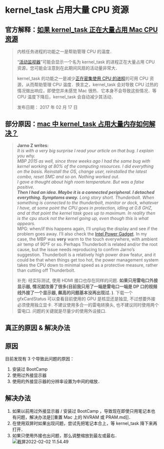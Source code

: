 # kernel_task 占用大量 CPU 资源

## 官方解释：[如果 kernel_task 正在大量占用 Mac CPU 资源](https://support.apple.com/zh-cn/HT207359)

> 内核任务进程的功能之一是帮助管理 CPU 的温度．
>
> “[活动监视器](https://support.apple.com/zh-cn/HT201464)”可能会显示一个名为 kernel_task 的进程正在大量占用 CPU 资源，您可能会注意到在此期间风扇的活动量非常大．
>
> kernel_task 的功能之一是减少[正在密集使用 CPU 的进程](https://support.apple.com/zh-cn/HT203184)的可用 CPU 资源，从而帮助管理 CPU 温度．换言之，kernel_task 会对导致 CPU 过热的情况做出响应，即使您并未感觉 Mac 很热．它本身不会导致这些情况．等 CPU 温度下降后，kernel_task 会自动减少其活动．
>
> 发布日期： 2017 年 02 月 17 日

## 部分原因：[mac 中 kernel_task 占用大量内存如何解决？](https://www.zhihu.com/question/56689986)

> **Jarno Z writes:**  
> _It is with a very big surprise I read your article on that bug. I explain you why._  
> _MBP 2015 as well, since three weeks ago I had the same bug with kernel working at 80% of the computing resources. I did everything on the basis. Reinstall the OS, change user, reinstalled the latest combo, reset SMC and so on. Nothing worked out._  
> _I gave a thought about high room temperature. But was a false positive._  
> _**Then I had an idea. Maybe it is a connected peripheral. I detached everything. Symptoms away.** Long story short. Thunderbolt. When something is connected to the thunderbolt, monitor or dock, whatever I have, at some point the CPU goes in protection, idling at 0.8 GHZ, and at that point the kernel task goes up to maximum. In reality then is the cpu stuck not the kernel going up, even though this is what appears._  
> MPG: when/if this happens again, I’ll unplug the display and see if the problem goes away. I’ll also check the [Intel Power Gadget](https://link.zhihu.com/?target=https%3A//software.intel.com/en-us/articles/intel-power-gadget-20). In my case, the MBP was **very** warm to the touch everywhere, with ambient air temp of 90°F or so. Perhaps Thunderbolt is related and/or the root cause, but the issue needs reproducing to confirm Jarno’s suggestion. Thunderbolt is a relatively high power draw featur, and it could be that when things get too hot, the power management system takes the CPU down to minimal speed as a protective measure, rather than cutting off Thunderbolt.
>
> 补充: 经实际测试, 使用 HDMI 接口也存在同样的问题. **如果只用雷电口外接显示器, 情况就改善了很多(目前我只用了一端是雷电口一端是 DP 口的视频线外接了一个显示器, 飙高的问题基本没再出现过. )**. 下载一个 gfxCardStatus 可以查看目前使用的 GPU 是核显还是独显, 不过想要外接必须使用独立显卡. 不建议使用多合一的雷电转换头, 也不建议同时使用两个雷电口. 问题的关键就是尽量少的使用外设接口.

## 真正的原因 & 解决办法

## 原因

目前发现有 3 个导致此问题的原因：

1. 安装过 BootCamp
2. 使用过外接显示器
3. 使用的外接显示器的分辨率设置为中间的缩放．

## 解决办法

1. 如果以前用过外接显示器 / 安装过 BootCamp ，导致现在即使只用笔记本也有问题，解决办法是[[重置 Mac 上的 NVRAM 或 PRAM.md]]．
2. 在使用双屏时如果出现问题，尝试先把笔记本合上，等 kernel_task 降下来再打开．
3. 如果只使用外接也出问题，那么调整缩放到最左或最右．
   <img src="/Users/yangdong/Library/CloudStorage/OneDrive-Personal/Media/Knowledge Base.media/截屏2022-02-02 11.54.49.png" alt="截屏2022-02-02 11.54.49" style="zoom:100%;" />
